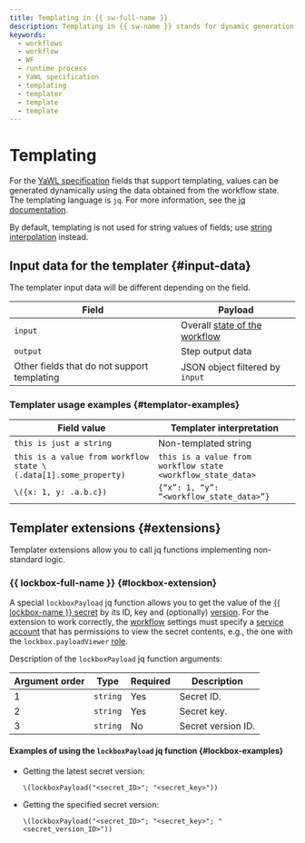 ```yaml
---
title: Templating in {{ sw-full-name }}
description: Templating in {{ sw-name }} stands for dynamic generation of field values in a YaWL specification.
keywords:
  - workflows
  - workflow
  - WF
  - runtime process
  - YaWL specification
  - templating
  - templater
  - template
  - template
---
```



# Templating

For the [YaWL specification](./yawl.md) fields that support templating, values can be generated dynamically using the data obtained from the workflow state. The templating language is `jq`. For more information, see the [jq documentation](https://jqlang.github.io/jq/manual/).

By default, templating is not used for string values of fields; use [string interpolation](https://jqlang.github.io/jq/manual/#string-interpolation) instead.

## Input data for the templater {#input-data}

The templater input data will be different depending on the field.

Field | Payload
--- | ---
`input` | Overall [state of the workflow](workflow.md#state)
`output` | Step output data
Other fields that do not support templating | JSON object filtered by `input`

### Templater usage examples {#templator-examples}

Field value | Templater interpretation
--- | ---
`this is just a string` | Non-templated string
`this is a value from workflow state \(.data[1].some_property)` | `this is a value from workflow state <workflow_state_data>`
`\({x: 1, y: .a.b.c})` | `{“x”: 1, “y”: “<workflow_state_data>”}`

## Templater extensions {#extensions}

Templater extensions allow you to call jq functions implementing non-standard logic.

### {{ lockbox-full-name }} {#lockbox-extension}

A special `lockboxPayload` jq function allows you to get the value of the [{{ lockbox-name }} secret](../../../lockbox/concepts/secret.md) by its ID, key and (optionally) [version](../../../lockbox/concepts/secret.md#version). For the extension to work correctly, the [workflow](./workflow.md) settings must specify a [service account](../../../iam/concepts/users/service-accounts.md) that has permissions to view the secret contents, e.g., the one with the `lockbox.payloadViewer` [role](../../../lockbox/security/index.md#lockbox-payloadViewer).

Description of the `lockboxPayload` jq function arguments:

Argument order | Type | Required | Description
--- | --- | --- | ---
1 | `string` | Yes | Secret ID.
2 | `string` | Yes | Secret key.
3 | `string` | No | Secret version ID.

#### Examples of using the `lockboxPayload` jq function {#lockbox-examples}

* Getting the latest secret version:

    ```text
    \(lockboxPayload("<secret_ID>"; "<secret_key>"))
    ```
* Getting the specified secret version:

    ```text
    \(lockboxPayload("<secret_ID>"; "<secret_key>"; "<secret_version_ID>"))
    ```